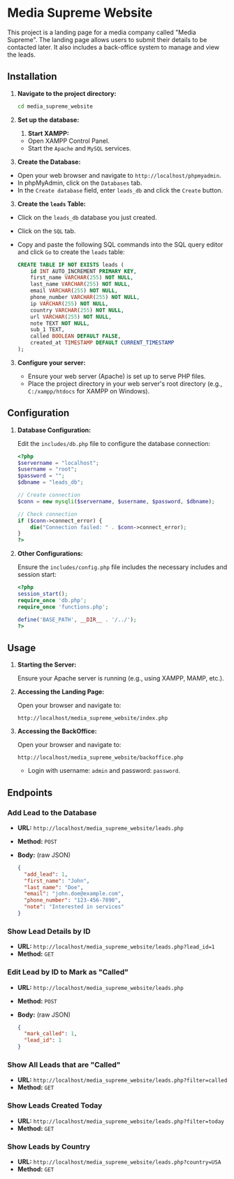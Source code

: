 # Media Supreme Website

This project is a landing page for a media company called "Media Supreme". The landing page allows users to submit their details to be contacted later. It also includes a back-office system to manage and view the leads.

## Installation

1. **Navigate to the project directory:**

   ```sh
   cd media_supreme_website
   ```

2. **Set up the database:**

   1. **Start XAMPP:**

   - Open XAMPP Control Panel.
   - Start the `Apache` and `MySQL` services.

3. **Create the Database:**

- Open your web browser and navigate to `http://localhost/phpmyadmin`.
- In phpMyAdmin, click on the `Databases` tab.
- In the `Create database` field, enter `leads_db` and click the `Create` button.

3. **Create the `leads` Table:**

- Click on the `leads_db` database you just created.
- Click on the `SQL` tab.
- Copy and paste the following SQL commands into the SQL query editor and click `Go` to create the `leads` table:

  ```sql
  CREATE TABLE IF NOT EXISTS leads (
      id INT AUTO_INCREMENT PRIMARY KEY,
      first_name VARCHAR(255) NOT NULL,
      last_name VARCHAR(255) NOT NULL,
      email VARCHAR(255) NOT NULL,
      phone_number VARCHAR(255) NOT NULL,
      ip VARCHAR(255) NOT NULL,
      country VARCHAR(255) NOT NULL,
      url VARCHAR(255) NOT NULL,
      note TEXT NOT NULL,
      sub_1 TEXT,
      called BOOLEAN DEFAULT FALSE,
      created_at TIMESTAMP DEFAULT CURRENT_TIMESTAMP
  );
  ```

3. **Configure your server:**

   - Ensure your web server (Apache) is set up to serve PHP files.
   - Place the project directory in your web server's root directory (e.g., `C:/xampp/htdocs` for XAMPP on Windows).

## Configuration

1. **Database Configuration:**

   Edit the `includes/db.php` file to configure the database connection:

   ```php
   <?php
   $servername = "localhost";
   $username = "root";
   $password = "";
   $dbname = "leads_db";

   // Create connection
   $conn = new mysqli($servername, $username, $password, $dbname);

   // Check connection
   if ($conn->connect_error) {
       die("Connection failed: " . $conn->connect_error);
   }
   ?>
   ```

2. **Other Configurations:**

   Ensure the `includes/config.php` file includes the necessary includes and session start:

   ```php
   <?php
   session_start();
   require_once 'db.php';
   require_once 'functions.php';

   define('BASE_PATH', __DIR__ . '/../');
   ?>
   ```

## Usage

1. **Starting the Server:**

   Ensure your Apache server is running (e.g., using XAMPP, MAMP, etc.).

2. **Accessing the Landing Page:**

   Open your browser and navigate to:

   ```
   http://localhost/media_supreme_website/index.php
   ```

3. **Accessing the BackOffice:**

   Open your browser and navigate to:

   ```
   http://localhost/media_supreme_website/backoffice.php
   ```

   - Login with username: `admin` and password: `password`.

## Endpoints

### Add Lead to the Database

- **URL:** `http://localhost/media_supreme_website/leads.php`
- **Method:** `POST`
- **Body:** (raw JSON)

  ```json
  {
    "add_lead": 1,
    "first_name": "John",
    "last_name": "Doe",
    "email": "john.doe@example.com",
    "phone_number": "123-456-7890",
    "note": "Interested in services"
  }
  ```

### Show Lead Details by ID

- **URL:** `http://localhost/media_supreme_website/leads.php?lead_id=1`
- **Method:** `GET`

### Edit Lead by ID to Mark as "Called"

- **URL:** `http://localhost/media_supreme_website/leads.php`
- **Method:** `POST`
- **Body:** (raw JSON)

  ```json
  {
    "mark_called": 1,
    "lead_id": 1
  }
  ```

### Show All Leads that are "Called"

- **URL:** `http://localhost/media_supreme_website/leads.php?filter=called`
- **Method:** `GET`

### Show Leads Created Today

- **URL:** `http://localhost/media_supreme_website/leads.php?filter=today`
- **Method:** `GET`

### Show Leads by Country

- **URL:** `http://localhost/media_supreme_website/leads.php?country=USA`
- **Method:** `GET`
#


